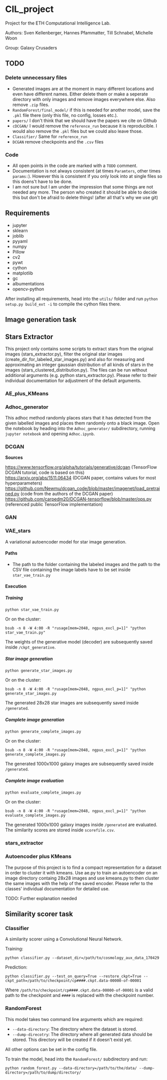 # CIL_project
Project for the ETH Computational Intelligence Lab.

Authors: Sven Kellenberger, Hannes Pfammatter, Till Schnabel, Michelle Woon

Group: Galaxy Crusaders

## TODO

### Delete unnecessary files

- Generated images are at the moment in many different locations and even have different names. Either delete them or make a seperate directory with only images and remove images everywhere else. Also remove `.zip` files.
- `RandomForest/final_model/` if this is needed for another model, save the `.pkl` file there (only this file, no config, losses etc.).
- `papers/` I don't think that we should have the papers we cite on Github
- `cDCGAN/` I would remove the `reference_run` because it is reproducible. I would also remove the `.pkl` files but we could also leave those.
- `Classifier/` Same for `reference_run`
- `DCGAN` remove checkpoints and the `.csv` files

### Code

- All open points in the code are marked with a `TODO` comment.
- Documentation is not always consistent (at times `Paramters`, other times `params:`). However this is consistent if you only look into at single files so this doens't have to be done.
- I am not sure but I am under the impression that some things are not needed any more. The person who created it should be able to decide this but don't be afraid to delete things! (after all that's why we use git)

## Requirements

- jupyter
- sklearn
- joblib
- pyyaml
- numpy
- Pillow
- cv2
- pywt
- cython
- matplotlib
- gc
- albumentations
- opencv-python

After installing all requirements, head into the `utils/` folder and run `python setup.py build_ext -i`
to compile the cython files there.

## Image generation task

## Stars Extractor

This project only contains some scripts to extract stars from the original images (stars_extractor.py), filter the original star images (create_dir_for_labeled_star_images.py) and also for measuring and approximating an integer gaussian distribution of all kinds of stars in the images (stars_clustered_distribution.py). The files can be run without additional arguments (e.g. python stars_extractor.py). Please refer to their individual documentation for adjustment of the default arguments.

### AE_plus_KMeans

### Adhoc_generator

This adhoc method randomly places stars that it has detected from the given labelled images and
places them randomly onto a black image. Open the notebook by heading into the `Adhoc_generator/`
subdirectory, running `jupyter notebook` and opening `Adhoc.ipynb`.

### DCGAN

**Sources**

https://www.tensorflow.org/alpha/tutorials/generative/dcgan (TensorFlow DCGAN tutorial, code is based on this)  
https://arxiv.org/abs/1511.06434 (DCGAN paper, contains values for most hyperparameters)  
https://github.com/Newmu/dcgan_code/blob/master/imagenet/load_pretrained.py (code from the authors of the DCGAN paper)  
https://github.com/carpedm20/DCGAN-tensorflow/blob/master/ops.py (referenced public TensorFlow implementation)  

### GAN

### VAE_stars

A variational autoencoder model for star image generation.

#### Paths
- The path to the folder containing the labeled images and the path to the CSV file containing the image labels have to be set inside `star_vae_train.py`

#### Execution
##### Training

`python star_vae_train.py`

Or on the cluster:

`bsub -n 8 -W 4:00 -R "rusage[mem=2048, ngpus_excl_p=1]" "python star_vae_train.py"`

The weights of the generative model (decoder) are subsequently saved inside `/ckpt_generative`.

##### Star image generation

`python generate_star_images.py`

Or on the cluster:

`bsub -n 8 -W 4:00 -R "rusage[mem=2048, ngpus_excl_p=1]" "python generate_star_images.py`

The generated 28x28 star images are subsequently saved inside `/generated`.

##### Complete image generation

`python generate_complete_images.py`

Or on the cluster:

`bsub -n 8 -W 4:00 -R "rusage[mem=2048, ngpus_excl_p=1]" "python generate_complete_images.py`

The generated 1000x1000 galaxy images are subsequently saved inside `/generated`.

##### Complete image evaluation

`python evaluate_complete_images.py`

Or on the cluster:

`bsub -n 8 -W 4:00 -R "rusage[mem=2048, ngpus_excl_p=1]" "python evaluate_complete_images.py`

The generated 1000x1000 galaxy images inside `/generated` are evaluated. The similarity scores are stored inside `scorefile.csv`.

### stars_extractor

### Autoencoder plus KMeans

The purpose of this project is to find a compact representation for a dataset in order to cluster it with kmeans.
Use ae.py to train an autoencoder on an image directory containg 28x28 images
and use kmeans.py to then cluster the same images with the help of the saved encoder. Please refer to the classes'
individual documentation for detailed use.

TODO: Further explanation needed

## Similarity scorer task

### Classifier

A similarity scorer using a Convolutional Neural Network.

Training:

    python classifier.py --dataset_dir=/path/to/cosmology_aux_data_170429

Prediction:

    python classifier.py --test_on_query=True --restore_ckpt=True --ckpt_path=/path/to/checkpoint/cp####.ckpt.data-00000-of-00001

Where `/path/to/checkpoint/cp####.ckpt.data-00000-of-00001`
is a valid path to the checkpoint and `####` is replaced with the checkpoint number.

### RandomForest

This model takes two command line arguments which are required:

- `--data-directory`: The directory where the dataset is stored.
- `--dump-direcotry`: The directory where all generated data should be stored. This directory
will be created if it doesn't exist yet.

All other options can be set in the config file.

To train the model, head into the `RandomForest/` subdirectory and run:

    python random_forest.py --data-directory=/path/to/the/data/ --dump-directory=/path/to/dump/directory/
